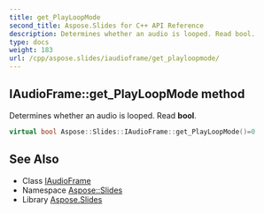 ```yaml
---
title: get_PlayLoopMode
second_title: Aspose.Slides for C++ API Reference
description: Determines whether an audio is looped. Read bool.
type: docs
weight: 183
url: /cpp/aspose.slides/iaudioframe/get_playloopmode/
---
```

## IAudioFrame::get_PlayLoopMode method


Determines whether an audio is looped. Read **bool**.

```cpp
virtual bool Aspose::Slides::IAudioFrame::get_PlayLoopMode()=0
```

## See Also

* Class [IAudioFrame](../)
* Namespace [Aspose::Slides](../../)
* Library [Aspose.Slides](../../../)
